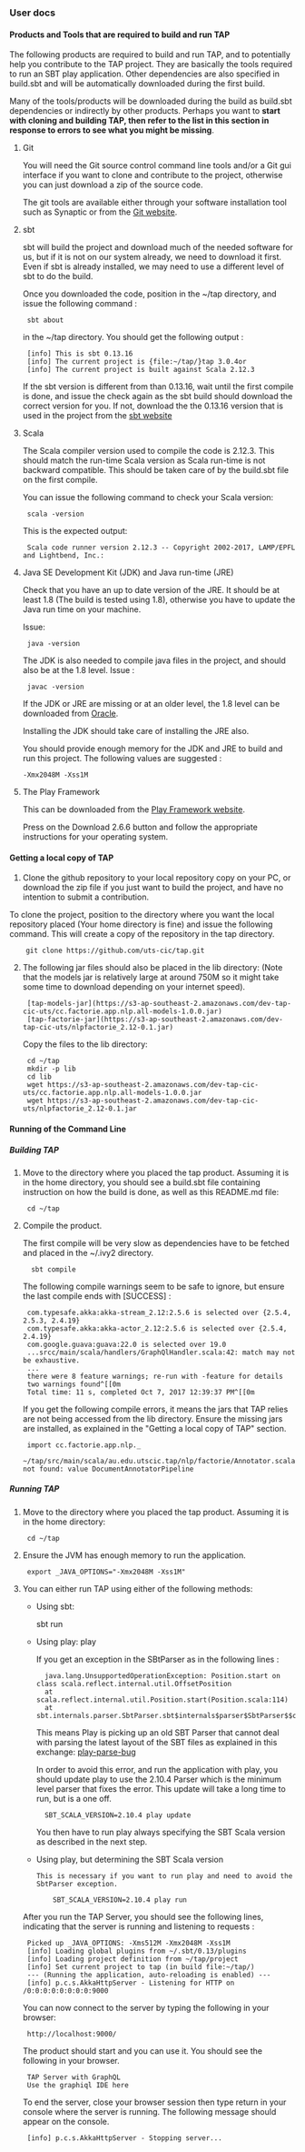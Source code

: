 ### User docs

#### Products and Tools that are required to build and run TAP

The following products are required to build and run TAP, and to potentially
help you contribute to the TAP project.
They are basically the tools required to run an SBT play application.
Other dependencies are also specified in build.sbt and will be automatically
downloaded during the first build.

Many of the tools/products will be downloaded during the build as build.sbt dependencies
or indirectly by other products.
Perhaps you want to **start with cloning and building TAP, then refer to the list in
this section in response to errors to see what you might be missing**.

1. Git

    You will need the Git source control command line tools and/or a Git gui
    interface if you want to clone and contribute to the project, otherwise you
    can just download a zip of the source code.

    The git tools are available either through your software installation tool such as Synaptic or
    from the [Git website](https://git-scm.com).

2. sbt

    sbt will build the project and download much of the needed software for us, but if it is not
    on our system already, we need to download it first.
    Even if sbt is already installed, we may need to use a different level of sbt to do the build.

    Once you downloaded the code, position in the ~/tap directory, and issue the following command :

        sbt about

    in the ~/tap directory.
    You should get the following output :

        [info] This is sbt 0.13.16
        [info] The current project is {file:~/tap/}tap 3.0.4or
        [info] The current project is built against Scala 2.12.3

    If the sbt version is different from than 0.13.16, wait until the first compile is done, and issue
    the check again as the sbt build should download the correct version for you.
    If not, download the the 0.13.16 version that is used in the project from the [sbt website](http://www.scala-sbt.org/)

3. Scala

    The Scala compiler version used to compile the code is 2.12.3.
    This should match the run-time Scala version as Scala run-time is not
    backward compatible.
    This should be taken care of by the build.sbt file on the first compile.

    You can issue the following command to check your Scala version:

        scala -version

    This is the expected output:

        Scala code runner version 2.12.3 -- Copyright 2002-2017, LAMP/EPFL and Lightbend, Inc.:

4. Java SE Development Kit (JDK) and Java run-time (JRE)

    Check that you have an up to date version of the JRE.
    It should be at least 1.8 (The build is tested using 1.8), otherwise you have to update
    the Java run time on your machine.

    Issue:

        java -version

    The JDK is also needed to compile java files in the project, and should also be at the 1.8
    level. Issue :

        javac -version

    If the JDK or JRE are missing or at an older level, the 1.8 level can be downloaded
    from [Oracle](http://www.oracle.com/technetwork/java/javase/downloads/jdk8-downloads-2133151.html).

    Installing the JDK should take care of installing the JRE also.

    You should provide enough memory for the JDK and JRE to build and run this project.
    The following values are suggested :

       -Xmx2048M -Xss1M

5. The Play Framework

    This can be downloaded from the [Play Framework website](https://playframework.com).

    Press on the Download 2.6.6 button and follow the appropriate instructions for your
    operating system.

#### Getting a local copy of TAP

1. Clone the github repository to your local repository copy on your PC, or
download the zip file if you just want to build the project, and have no intention
to submit a contribution.

To clone the project, position to the directory where you want the local repository placed
(Your home directory is fine) and issue the following command.
This will create a copy of the repository in the tap directory.

        git clone https://github.com/uts-cic/tap.git

2. The following jar files should also be placed in the lib directory:
   (Note that the models jar is relatively large at around 750M so it might take
   some time to download depending on your internet speed).


        [tap-models-jar](https://s3-ap-southeast-2.amazonaws.com/dev-tap-cic-uts/cc.factorie.app.nlp.all-models-1.0.0.jar)
        [tap-factorie-jar](https://s3-ap-southeast-2.amazonaws.com/dev-tap-cic-uts/nlpfactorie_2.12-0.1.jar)

    Copy the files to the lib directory:

        cd ~/tap
        mkdir -p lib
        cd lib
        wget https://s3-ap-southeast-2.amazonaws.com/dev-tap-cic-uts/cc.factorie.app.nlp.all-models-1.0.0.jar
        wget https://s3-ap-southeast-2.amazonaws.com/dev-tap-cic-uts/nlpfactorie_2.12-0.1.jar

#### Running of the Command Line

##### Building TAP

1. Move to the directory where you placed the tap product. Assuming it is
in the home directory, you should see a build.sbt file containing instruction
on how the build is done, as well as this README.md file:

        cd ~/tap

2. Compile the product.

     The first compile will be very slow as dependencies have to be fetched and placed
     in the ~/.ivy2 directory.

         sbt compile

     The following compile warnings seem to be safe to ignore, but ensure the
     last compile ends with [SUCCESS] :

        com.typesafe.akka:akka-stream_2.12:2.5.6 is selected over {2.5.4, 2.5.3, 2.4.19}
        com.typesafe.akka:akka-actor_2.12:2.5.6 is selected over {2.5.4, 2.4.19}
        com.google.guava:guava:22.0 is selected over 19.0
        ...srcc/main/scala/handlers/GraphQlHandler.scala:42: match may not be exhaustive.
        ...
        there were 8 feature warnings; re-run with -feature for details
        two warnings found^[[0m
        Total time: 11 s, completed Oct 7, 2017 12:39:37 PM^[[0m


      If you get the following compile errors, it means the jars that TAP relies are not
      being accessed from the lib directory.
      Ensure the missing jars are installed, as explained in the
      "Getting a local copy of TAP" section.

        import cc.factorie.app.nlp._
        ~/tap/src/main/scala/au.edu.utscic.tap/nlp/factorie/Annotator.scala:28: not found: value DocumentAnnotatorPipeline

##### Running TAP

1. Move to the directory where you placed the tap product. Assuming it is
in the home directory:

        cd ~/tap

2. Ensure the JVM has enough memory to run the application.

        export _JAVA_OPTIONS="-Xmx2048M -Xss1M"

3. You can either run TAP using either of the following methods:

    - Using sbt:

        sbt run

    - Using play:
        play

        If you get an exception in the SBtParser as in the following lines :

            java.lang.UnsupportedOperationException: Position.start on class scala.reflect.internal.util.OffsetPosition
            at scala.reflect.internal.util.Position.start(Position.scala:114)
            at sbt.internals.parser.SbtParser.sbt$internals$parser$SbtParser$$convertStatement$1(SbtParser.scala:148)

        This means Play is picking up an old SBT Parser that cannot deal with parsing the latest layout of the SBT files
        as explained in this exchange: [play-parse-bug](https://github.com/sbt/sbt/issues/1739)

        In order to avoid this error, and run the application with play, you should update play to use the 2.10.4
        Parser which is the minimum level parser that fixes the error.
        This update will take a long time to run, but is a one off.

            SBT_SCALA_VERSION=2.10.4 play update

        You then have to run play always specifying the SBT Scala version as described in the next step.

    - Using play, but determining the SBT Scala version

          This is necessary if you want to run play and need to avoid the SbtParser exception.

              SBT_SCALA_VERSION=2.10.4 play run

    After you run the TAP Server, you should see the following lines, indicating that the server is
    running and listening to requests :

        Picked up _JAVA_OPTIONS: -Xms512M -Xmx2048M -Xss1M
        [info] Loading global plugins from ~/.sbt/0.13/plugins
        [info] Loading project definition from ~/tap/project
        [info] Set current project to tap (in build file:~/tap/)
        --- (Running the application, auto-reloading is enabled) ---
        [info] p.c.s.AkkaHttpServer - Listening for HTTP on /0:0:0:0:0:0:0:0:9000

    You can now connect to the server by typing the following in your browser:

        http://localhost:9000/

    The product should start and you can use it.
    You should see the following in your browser.

        TAP Server with GraphQL
        Use the graphiql IDE here

    To end the server, close your browser session then type return in your console
    where the server is running.
    The following message should appear on the console.

        [info] p.c.s.AkkaHttpServer - Stopping server...
